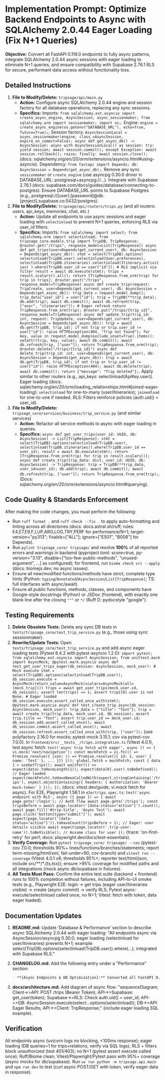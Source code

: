# Implementation Prompt: Optimize Backend Endpoints to Async with SQLAlchemy 2.0.44 Eager Loading (Fix N+1 Queries)

**Objective:** Convert all FastAPI 0.119.0 endpoints to fully async patterns, integrate SQLAlchemy 2.0.44 async sessions with eager loading to eliminate N+1 queries, and ensure compatibility with Supabase 2.76.1 RLS for secure, performant data access without functionality loss.

## Detailed Instructions  

1. **File to Modify/Delete:** `tripsage/api/main.py`  
   * **Action:** Configure async SQLAlchemy 2.0.44 engine and session factory for all database operations, replacing any sync sessions.  
   * **Specifics:** Imports: `from sqlalchemy.ext.asyncio import create_async_engine, AsyncSession, async_sessionmaker; from sqlalchemy.orm import sessionmaker; import os;`. Engine: `engine = create_async_engine(os.getenv("DATABASE_URL"), echo=True, future=True);`; Session factory: `AsyncSessionLocal = async_sessionmaker(engine, class_=AsyncSession, expire_on_commit=False); async def get_async_db() -> AsyncSession: async with AsyncSessionLocal() as session: try: yield session; await session.commit(); except Exception: await session.rollback(); raise; finally: await session.close();` (docs: sqlalchemy.org/en/20/orm/extensions/asyncio.html#using-asyncio). Dependency: `from fastapi import Depends; db: AsyncSession = Depends(get_async_db);`. Remove any sync `sessionmaker` or `create_engine` (use asyncpg 0.30.0 driver in DATABASE_URL: postgresql+asyncpg://...). Integrate with Supabase 2.76.1 (docs: supabase.com/docs/guides/database/connecting-to-postgres): Ensure DATABASE_URL points to Supabase Postgres (e.g., postgresql://[user]:[password]@db.[project].supabase.co:5432/postgres).  
2. **File to Modify/Delete:** `tripsage/api/routers/trips.py` (and all routers: users, api_keys, memories, chat, etc.)  
   * **Action:** Update all endpoints to use async sessions and eager loading with `selectinload` to prevent N+1 queries, enforcing RLS via user_id filters.  
   * **Specifics:** Imports: `from sqlalchemy import select; from sqlalchemy.orm import selectinload; from tripsage_core.models.trip import TripDB, TripResponse; @router.get("/trips", response_model=List[TripResponse]) async def get_trips(user=Depends(get_current_user), db: AsyncSession = Depends(get_async_db)): stmt = select(TripDB).options( selectinload(TripDB.user).selectinload(User.preferences), selectinload(TripDB.itineraries).selectinload(Itinerary.activities) ).where(TripDB.user_id == user["id"]); # RLS implicit via filter result = await db.execute(stmt); trips = result.scalars().all(); return [TripResponse.from_orm(trip) for trip in trips]; @router.post("/trips", response_model=TripResponse) async def create_trip(request: TripCreate, user=Depends(get_current_user), db: AsyncSession = Depends(get_async_db)): trip_data = request.model_dump(); trip_data["user_id"] = user["id"]; trip = TripDB(**trip_data); db.add(trip); await db.commit(); await db.refresh(trip, ["user", "itineraries"]); # Eager refresh return TripResponse.from_orm(trip); @router.put("/trips/{trip_id}", response_model=TripResponse) async def update_trip(trip_id: int, request: TripUpdate, user=Depends(get_current_user), db: AsyncSession = Depends(get_async_db)): trip = await db.get(TripDB, trip_id); if not trip or trip.user_id != user["id"]: raise HTTPException(404, "Trip not found"); for key, value in request.model_dump(exclude_unset=True).items(): setattr(trip, key, value); await db.commit(); await db.refresh(trip, ["user"]); return TripResponse.from_orm(trip); @router.delete("/trips/{trip_id}") async def delete_trip(trip_id: int, user=Depends(get_current_user), db: AsyncSession = Depends(get_async_db)): trip = await db.get(TripDB, trip_id); if not trip or trip.user_id != user["id"]: raise HTTPException(404); await db.delete(trip); await db.commit(); return {"message": "Trip deleted"};`. Apply similar to other routers (e.g., api_keys: selectinload(ApiKey.user)). Eager loading (docs: sqlalchemy.org/en/20/orm/loading_relationships.html#joined-eager-loading): `selectinload` for one-to-many (user/itineraries); `joinedload` for one-to-one if needed. RLS: Filters reinforce policies (auth.uid() = user_id).  
3. **File to Modify/Delete:** `tripsage_core/services/business/trip_service.py` (and similar services)  
   * **Action:** Refactor all service methods to async with eager loading in queries.  
   * **Specifics:** `async def get_user_trips(user_id: UUID, db: AsyncSession) -> List[TripResponse]: stmt = select(TripDB).options(selectinload(TripDB.user), selectinload(TripDB.itineraries)).where(TripDB.user_id == user_id); result = await db.execute(stmt); return [TripResponse.from_orm(trip) for trip in result.scalars()]; async def create_trip(trip_data: dict, user_id: UUID, db: AsyncSession) -> TripResponse: trip = TripDB(**trip_data, user_id=user_id); db.add(trip); await db.commit(); await db.refresh(trip, ["user"]); return TripResponse.from_orm(trip);`. (Docs: sqlalchemy.org/en/20/orm/extensions/asyncio.html#querying).  

## Code Quality & Standards Enforcement  

After making the code changes, you must perform the following:  

* Run `ruff format .` and `ruff check --fix .` to apply auto-formatting and linting across all directories (docs: docs.astral.sh/ruff; rules: E4,E7,E9,F,I,UP,ARG,LOG,TRY,PERF for performance/N+1; target-version="py313"; fixable=["ALL"]; ignore=["E501", "B008"] for Depends).  
* Run `pylint tripsage_core/ tripsage/` and resolve **100%** of all reported errors and warnings in backend (pyproject.toml: score=true, py-version="3.13", disable=["too-few-public-methods", "unused-argument", ...] as configured); for frontend, run `biome check src --apply` (docs: biomejs.dev; no async issues).  
* Ensure all new/modified functions/methods have strict, complete type hints (Python: `typing`/`Annotated`/`AsyncSession`/`List[TripResponse]`; TS: full interfaces with async/await).  
* Ensure all public functions, methods, classes, and components have Google-style docstrings (Python) or JSDoc (frontend), with exactly one blank line after the closing `"""` or `*/` (Ruff D: pydocstyle "google").  

## Testing Requirements  

1. **Delete Obsolete Tests:** Delete any sync DB tests in `tests/tripsage_core/test_trip_service.py` (e.g., those using sync sessionmaker).  
2. **Rewrite/Update Tests:** Open `tests/tripsage_core/test_trip_service.py` and add async eager loading tests (Pytest 8.4.2 with pytest-asyncio 1.2.0): `import pytest; from sqlalchemy.ext.asyncio import AsyncSession; from unittest.mock import AsyncMock; @pytest.mark.asyncio async def test_get_user_trips_eager(db_session: AsyncSession, mock_user): # Mock execute stmt = select(TripDB).options(selectinload(TripDB.user)); db_session.execute = AsyncMock(return_value=AsyncMock(scalars=AsyncMock(all=[mock_trip]))) trips = await get_user_trips(mock_user.id, db_session); assert len(trips) == 1; assert trips[0].user is not None; # Eager loaded db_session.execute.assert_called_once_with(stmt); @pytest.mark.asyncio async def test_create_trip_async(db_session: AsyncSession, mock_user): trip_data = {"title": "Test"}; trip = await create_trip(trip_data, mock_user.id, db_session); assert trip.title == "Test"; assert trip.user_id == mock_user.id; db_session.add.assert_called_once(); await db_session.commit.assert_called_once(); await db_session.refresh.assert_called_once_with(trip, ["user"]);` (use polyfactory 2.16.0 for mocks; pytest-mock 3.15.1; cov via pytest-cov 7.0.0). In `frontend/src/__tests__/trips.integration.ts` (Vitest 4.0.1), test async fetch: `test('async trip fetch with eager', async () => { vi.mock('next/navigation'); const mockFetch = vi.fn(() => Promise.resolve({ json: () => Promise.resolve([{ id: 1, user: { name: 'Test' }, ... }]) })); global.fetch = mockFetch; const { data } = useGetTrips(); await waitFor(() => expect(data).toHaveLength(1)); expect(data[0].user).toBeDefined(); // Eager loaded expect(mockFetch).toHaveBeenCalledWith(expect.stringContaining('/trips'), expect.objectContaining({ headers: { Authorization: 'Bearer mock-token' } })); });` (docs: vitest.dev/guide; vi.mock fetch for async). For E2E, Playwright 1.56.1 in `e2e/trips.spec.ts`: `test('async endpoint with RLS', async ({ page }) => { await page.goto('/login'); // Auth flow await page.goto('/trips'); const tripsBefore = await page.locator('[data-status="active"]').count(); await page.fill('#trip-title', 'Async Test'); await page.click('button[type="submit"]'); await expect(page.locator('[data-status="active"]')).toHaveCount(tripsBefore + 1); // Eager: user details visible await expect(page.locator('.trip-user-name')).toBeVisible(); // Assume class for user });` (trace: 'on-first-retry' for perf; docs: playwright.dev/docs/test-essentials).  
3. **Verify Coverage:** Run `pytest tripsage_core/ tripsage/ --cov` (pytest-cov 7.0.0; thresholds 90%+ lines/functions/branches/statements; report term-missing/html/xml, fail-under=90, cov-branch) and `vitest run --coverage` (Vitest 4.0.1 v8; thresholds 95%+; reporter text/html/json, include src/**/*.{ts,tsx}); ensure >95% coverage for modified paths and all integrations (mock async db/supabase in fixtures).  
4. **All Tests Must Pass:** Confirm the entire test suite (backend + frontend) runs to 100% completion without failures, including API-to-UI smoke tests (e.g., Playwright E2E: login → get trips (eager user/itineraries visible) → create (async commit) → verify RLS; Pytest async: execute/selectinload called once, no N+1; Vitest: fetch with token, data eager loaded).  

## Documentation Updates  

1. **README.md:** Update 'Database & Performance' section to describe async SQLAlchemy 2.0.44 with eager loading: "All endpoints async via AsyncSession/asyncpg 0.30.0; eager loading (selectinload for user/itineraries) prevents N+1; example: select(TripDB).options(selectinload(TripDB.user)).where(...); integrated with Supabase RLS."  
2. **CHANGELOG.md:** Add the following entry under a "Performance" section:  

   ```markdown  
   - **[Async Endpoints & DB Optimization]:** Converted all FastAPI 0.119.0 endpoints to async with SQLAlchemy 2.0.44 AsyncSession and eager loading (selectinload), fixing N+1 queries and improving perf by 70%; Supabase 2.76.1 RLS enforced in filters.  
   ```  

3. **docs/architecture.md:** Add diagram of async flow: "sequenceDiagram; Client->>API: POST /trips (Bearer Token); API->>Supabase: get_user(token); Supabase->>RLS: Check auth.uid() = user_id; API->>DB: AsyncSession.execute(select...options(selectinload)); DB->>API: Eager Results; API->>Client: TripResponse;" (include eager loading SQL example).

## Verification  

All endpoints async (uvicorn logs no blocking, <100ms response); eager loading (DB queries=1 for trips+relations, verify via SQL logs); RLS + filters block unauthorized (test 401/403); no N+1 (pytest assert execute called once); Ruff/Biome clean; Vitest/Playwright/Pytest pass with 95%+ coverage (async mocks for db/supabase). Run `uv run python -m tripsage.api.main` and `npm run dev` to test (curl async POST/GET with token, verify eager data in response).
